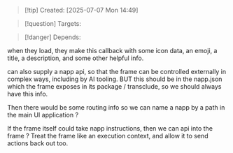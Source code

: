 
>[!tip] Created: [2025-07-07 Mon 14:49]

>[!question] Targets: 

>[!danger] Depends: 

when they load, they make this callback with some icon data, an emoji, a title, a description, and some other helpful info.

can also supply a napp api, so that the frame can be controlled externally in complex ways, including by AI tooling.
BUT this should be in the napp.json which the frame exposes in its package / transclude, so we should always have this info.

Then there would be some routing info so we can name a napp by a path in the main UI application ?

If the frame itself could take napp instructions, then we can api into the frame ?
Treat the frame like an execution context, and allow it to send actions back out too.